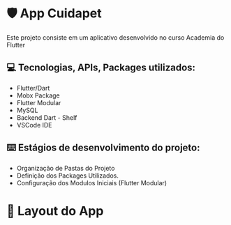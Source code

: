 # :shield: App Cuidapet

Este projeto consiste em um aplicativo desenvolvido no curso Academia do Flutter

## :computer: Tecnologias, APIs, Packages utilizados:
  
  * Flutter/Dart
  * Mobx Package
  * Flutter Modular
  * MySQL
  * Backend Dart - Shelf
  * VSCode IDE

  
## :keyboard: Estágios de desenvolvimento do projeto:

  - Organização de Pastas do Projeto
  - Definição dos Packages Utilizados.
  - Configuração dos Modulos Iniciais (Flutter Modular)  
 # :iphone: Layout do App
  
 
